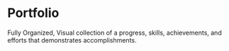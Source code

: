 # Portfolio
Fully Organized, Visual collection of a progress, skills, achievements, and efforts that demonstrates accomplishments.
